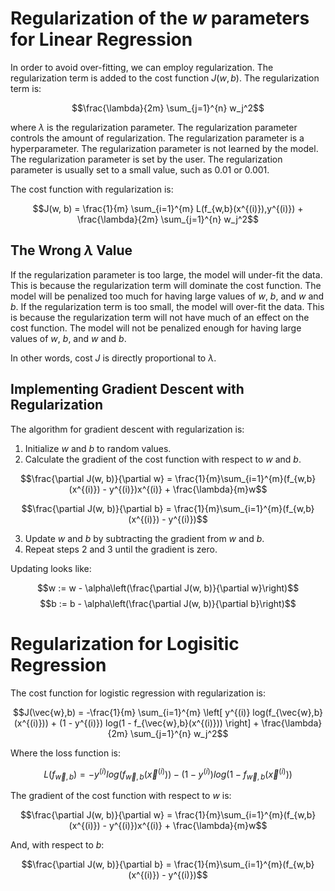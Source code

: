 # Regularization of the $w$ parameters for Linear Regression

In order to avoid over-fitting, we can employ regularization. The regularization term is added to the cost function $J(w, b)$. The regularization term is:

$$\frac{\lambda}{2m} \sum_{j=1}^{n} w_j^2$$

where $\lambda$ is the regularization parameter. The regularization parameter controls the amount of regularization. The regularization parameter is a hyperparameter. The regularization parameter is not learned by the model. The regularization parameter is set by the user. The regularization parameter is usually set to a small value, such as 0.01 or 0.001.

The cost function with regularization is:

$$J(w, b) = \frac{1}{m} \sum_{i=1}^{m} L(f_{w,b}(x^{(i)}),y^{(i)}) + \frac{\lambda}{2m} \sum_{j=1}^{n} w_j^2$$

## The Wrong $\lambda$ Value

If the regularization parameter is too large, the model will under-fit the data. This is because the regularization term will dominate the cost function. The model will be penalized too much for having large values of $w$, $b$, and $w$ and $b$. If the regularization term is too small, the model will over-fit the data. This is because the regularization term will not have much of an effect on the cost function. The model will not be penalized enough for having large values of $w$, $b$, and $w$ and $b$.

In other words, cost $J$ is directly proportional to $\lambda$.

## Implementing Gradient Descent with Regularization

The algorithm for gradient descent with regularization is:

1. Initialize $w$ and $b$ to random values.
2. Calculate the gradient of the cost function with respect to $w$ and $b$.

$$\frac{\partial J(w, b)}{\partial w} = \frac{1}{m}\sum_{i=1}^{m}(f_{w,b}(x^{(i)}) - y^{(i)})x^{(i)} + \frac{\lambda}{m}w$$

$$\frac{\partial J(w, b)}{\partial b} = \frac{1}{m}\sum_{i=1}^{m}(f_{w,b}(x^{(i)}) - y^{(i)})$$

3. Update $w$ and $b$ by subtracting the gradient from $w$ and $b$.
4. Repeat steps 2 and 3 until the gradient is zero.

Updating looks like:

$$w := w - \alpha\left(\frac{\partial J(w, b)}{\partial w}\right)$$
$$b := b - \alpha\left(\frac{\partial J(w, b)}{\partial b}\right)$$

# Regularization for Logisitic Regression

The cost function for logistic regression with regularization is:

$$J(\vec{w},b) = -\frac{1}{m} \sum_{i=1}^{m} \left[ y^{(i)} log(f_{\vec{w},b}(x^{(i)})) + (1 - y^{(i)}) log(1 - f_{\vec{w},b}(x^{(i)})) \right] + \frac{\lambda}{2m} \sum_{j=1}^{n} w_j^2$$

Where the loss function is:

$$L(f_{\vec{w},b}) = -y^{(i)} log(f_{\vec{w},b}(\vec{x}^{(i)})) - (1 - y^{(i)}) log(1 - f_{\vec{w},b}(\vec{x}^{(i)}))$$

The gradient of the cost function with respect to $w$ is:

$$\frac{\partial J(w, b)}{\partial w} = \frac{1}{m}\sum_{i=1}^{m}(f_{w,b}(x^{(i)}) - y^{(i)})x^{(i)} + \frac{\lambda}{m}w$$

And, with respect to $b$:

$$\frac{\partial J(w, b)}{\partial b} = \frac{1}{m}\sum_{i=1}^{m}(f_{w,b}(x^{(i)}) - y^{(i)})$$
